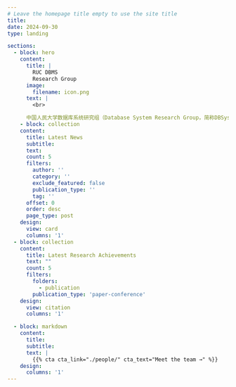 ```yaml
---
# Leave the homepage title empty to use the site title
title:
date: 2024-09-30
type: landing

sections:
  - block: hero
    content:
      title: |
        RUC DBMS
        Research Group
      image:
        filename: icon.png
      text: |
        <br>

      中国人民大学数据库系统研究组（Database System Research Group，简称DBSys）是由卢卫教授领导的研究与工程兼备的研究组是数据工程与知识工程教育部重点实验室（DEKE，主任为杜小勇教授）的重要组成部分，隶属于中国人民大学信息学院计算机系。DBSys实验室以实际应用需求为牵引，聚焦数据库系统（包括云原生数据库、分布式数据库、智能数据库、图数据库等）关键技术研究与学术前沿技术创新；探索各类数据库原型系统研制，将创新技术集成到原型系统中，并进行系统开源；与数据库头部企业开展产学研用多方合作，将创新技术集成到企业的真实系统中进行成果验证，取得了一系列重要研究成果。
    - block: collection
    content:
      title: Latest News
      subtitle:
      text:
      count: 5
      filters:
        author: ''
        category: ''
        exclude_featured: false
        publication_type: ''
        tag: ''
      offset: 0
      order: desc
      page_type: post
    design:
      view: card
      columns: '1'
  - block: collection
    content:
      title: Latest Research Achievements
      text: ""
      count: 5
      filters:
        folders:
          - publication
        publication_type: 'paper-conference'
    design:
      view: citation
      columns: '1'

  - block: markdown
    content:
      title:
      subtitle:
      text: |
        {{% cta cta_link="./people/" cta_text="Meet the team →" %}}
    design:
      columns: '1'
---
```

